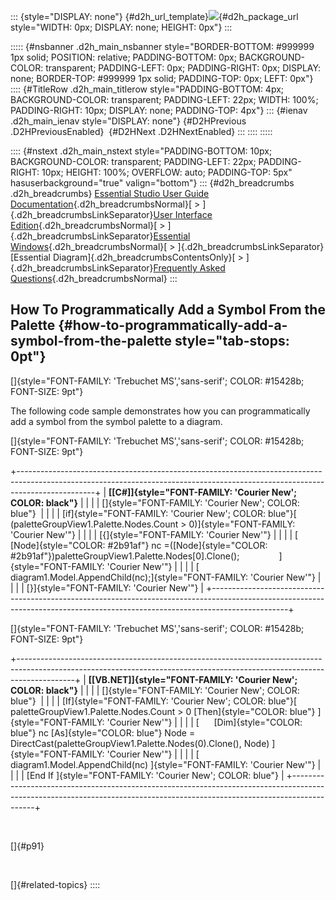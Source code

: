 ::: {style="DISPLAY: none"}
[](ms-xhelp:///?Id=d2h_url_template){#d2h_url_template}![](!package_url!){#d2h_package_url style="WIDTH: 0px; DISPLAY: none; HEIGHT: 0px"}
:::

::::: {#nsbanner .d2h_main_nsbanner style="BORDER-BOTTOM: #999999 1px solid; POSITION: relative; PADDING-BOTTOM: 0px; BACKGROUND-COLOR: transparent; PADDING-LEFT: 0px; PADDING-RIGHT: 0px; DISPLAY: none; BORDER-TOP: #999999 1px solid; PADDING-TOP: 0px; LEFT: 0px"}
:::: {#TitleRow .d2h_main_titlerow style="PADDING-BOTTOM: 4px; BACKGROUND-COLOR: transparent; PADDING-LEFT: 22px; WIDTH: 100%; PADDING-RIGHT: 10px; DISPLAY: none; PADDING-TOP: 4px"}
::: {#ienav .d2h_main_ienav style="DISPLAY: none"}
[](ms-xhelp:///?Id=b09a9b7e-9ba8-452a-a113-e04e408f97d9){#D2HPrevious .D2HPreviousEnabled}  [](ms-xhelp:///?Id=674cf455-425f-4946-bd1f-1aab39088c3a){#D2HNext .D2HNextEnabled}
:::
::::
:::::

:::: {#nstext .d2h_main_nstext style="PADDING-BOTTOM: 10px; BACKGROUND-COLOR: transparent; PADDING-LEFT: 22px; PADDING-RIGHT: 10px; HEIGHT: 100%; OVERFLOW: auto; PADDING-TOP: 5px" hasuserbackground="true" valign="bottom"}
::: {#d2h_breadcrumbs .d2h_breadcrumbs}
[Essential Studio User Guide Documentation](ms-xhelp:///?Id=12457748-09e3-4d74-a240-8e049cedf030){.d2h_breadcrumbsNormal}[ \> ]{.d2h_breadcrumbsLinkSeparator}[User Interface Edition](ms-xhelp:///?Id=c29296b7-531c-413b-a0ec-488ca1f7f669){.d2h_breadcrumbsNormal}[ \> ]{.d2h_breadcrumbsLinkSeparator}[Essential Windows](ms-xhelp:///?Id=e60759d8-47a4-4570-9d7a-16a68d63f2ea){.d2h_breadcrumbsNormal}[ \> ]{.d2h_breadcrumbsLinkSeparator}[Essential Diagram]{.d2h_breadcrumbsContentsOnly}[ \> ]{.d2h_breadcrumbsLinkSeparator}[Frequently Asked Questions](ms-xhelp:///?Id=bb4a5b35-2631-4a2a-9fa8-2159cc7204f4){.d2h_breadcrumbsNormal}
:::

## How To Programmatically Add a Symbol From the Palette {#how-to-programmatically-add-a-symbol-from-the-palette style="tab-stops: 0pt"}

[]{style="FONT-FAMILY: 'Trebuchet MS','sans-serif'; COLOR: #15428b; FONT-SIZE: 9pt"} 

The following code sample demonstrates how you can programmatically add a symbol from the symbol palette to a diagram.

[]{style="FONT-FAMILY: 'Trebuchet MS','sans-serif'; COLOR: #15428b; FONT-SIZE: 9pt"} 

+-------------------------------------------------------------------------------------------------------------------------------------------------------------------------------+
| **[\[C#\]]{style="FONT-FAMILY: 'Courier New'; COLOR: black"}**                                                                                                                |
|                                                                                                                                                                               |
| []{style="FONT-FAMILY: 'Courier New'; COLOR: blue"}                                                                                                                           |
|                                                                                                                                                                               |
| [if]{style="FONT-FAMILY: 'Courier New'; COLOR: blue"}[ (paletteGroupView1.Palette.Nodes.Count \> 0)]{style="FONT-FAMILY: 'Courier New'"}                                      |
|                                                                                                                                                                               |
| [{]{style="FONT-FAMILY: 'Courier New'"}                                                                                                                                       |
|                                                                                                                                                                               |
| [       [Node]{style="COLOR: #2b91af"} nc =([Node]{style="COLOR: #2b91af"})paletteGroupView1.Palette.Nodes\[0\].Clone();                ]{style="FONT-FAMILY: 'Courier New'"} |
|                                                                                                                                                                               |
| [       diagram1.Model.AppendChild(nc);]{style="FONT-FAMILY: 'Courier New'"}                                                                                                  |
|                                                                                                                                                                               |
| [}]{style="FONT-FAMILY: 'Courier New'"}                                                                                                                                       |
+-------------------------------------------------------------------------------------------------------------------------------------------------------------------------------+

[]{style="FONT-FAMILY: 'Trebuchet MS','sans-serif'; COLOR: #15428b; FONT-SIZE: 9pt"} 

+--------------------------------------------------------------------------------------------------------------------------------------------------------------------------+
| **[\[VB.NET\]]{style="FONT-FAMILY: 'Courier New'; COLOR: black"}**                                                                                                       |
|                                                                                                                                                                          |
| []{style="FONT-FAMILY: 'Courier New'; COLOR: blue"}                                                                                                                      |
|                                                                                                                                                                          |
| [If]{style="FONT-FAMILY: 'Courier New'; COLOR: blue"}[ paletteGroupView1.Palette.Nodes.Count \> 0 [Then]{style="COLOR: blue"} ]{style="FONT-FAMILY: 'Courier New'"}      |
|                                                                                                                                                                          |
| [      [Dim]{style="COLOR: blue"} nc [As]{style="COLOR: blue"} Node = DirectCast(paletteGroupView1.Palette.Nodes(0).Clone(), Node) ]{style="FONT-FAMILY: 'Courier New'"} |
|                                                                                                                                                                          |
| [      diagram1.Model.AppendChild(nc) ]{style="FONT-FAMILY: 'Courier New'"}                                                                                              |
|                                                                                                                                                                          |
| [End If ]{style="FONT-FAMILY: 'Courier New'; COLOR: blue"}                                                                                                               |
+--------------------------------------------------------------------------------------------------------------------------------------------------------------------------+

 

[]{#p91} 

 

[]{#related-topics}
::::
